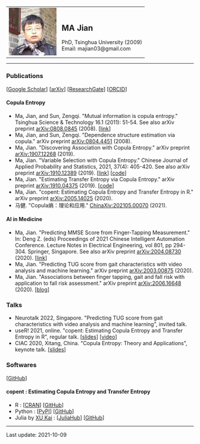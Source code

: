 <table border = "0">
  <tr>
    <td><img src="/head.jpeg" /></td>
    <td> <h2> MA Jian </h2> PhD, Tsinghua University (2009) <br> Email: majian03@gmail.com </td>
  </tr>
</table>

---

### Publications
[[Google Scholar](https://scholar.google.com/citations?user=gqCD4kwAAAAJ)]
[[arXiv](http://arxiv.org/a/ma_j_3)]
[[ResearchGate](https://www.researchgate.net/profile/Jian_Ma9)]
[[ORCID](https://orcid.org/0000-0001-5357-1921)]

#### Copula Entropy
* Ma, Jian, and Sun, Zengqi. "Mutual information is copula entropy." Tsinghua Science & Technology 16.1 (2011): 51-54. See also arXiv preprint [arXiv:0808.0845](https://arxiv.org/abs/0808.0845) (2008). [[link](https://doi.org/10.1016/S1007-0214(11)70008-6)]
* Ma, Jian, and Sun, Zengqi. "Dependence structure estimation via copula." arXiv preprint [arXiv:0804.4451](https://arxiv.org/abs/0804.4451) (2008).
* Ma, Jian. "Discovering Association with Copula Entropy." arXiv preprint [arXiv:1907.12268](https://arxiv.org/abs/1907.12268) (2019).
* Ma, Jian. "Variable Selection with Copula Entropy." Chinese Journal of Applied Probability and Statistics, 2021, 37(4): 405-420. See also arXiv preprint [arXiv:1910.12389](https://arxiv.org/abs/1910.12389) (2019). [[link](http://aps.ecnu.edu.cn/CN/10.3969/j.issn.1001-4268.2021.04.006)] [[code](https://github.com/majianthu/aps2020)]
* Ma, Jian. "Estimating Transfer Entropy via Copula Entropy." arXiv preprint [arXiv:1910.04375](https://arxiv.org/abs/1910.04375) (2019). [[code](https://github.com/majianthu/transferentropy)]
* Ma, Jian. "copent: Estimating Copula Entropy and Transfer Entropy in R." arXiv preprint [arXiv:2005.14025](https://arxiv.org/abs/2005.14025) (2020).
* 马健. "Copula熵：理论和应用." [ChinaXiv:202105.00070](http://chinaxiv.org/abs/202105.00070) (2021).

#### AI in Medicine
* Ma, Jian. "Predicting MMSE Score from Finger-Tapping Measurement."  In: Deng Z. (eds) Proceedings of 2021 Chinese Intelligent Automation Conference. Lecture Notes in Electrical Engineering, vol 801, pp 294-304. Springer, Singapore. See also arXiv preprint [arXiv:2004.08730](https://arxiv.org/abs/2004.08730) (2020). [[link](https://doi.org/10.1007/978-981-16-6372-7_34)]
* Ma, Jian. "Predicting TUG score from gait characteristics with video analysis and machine learning." arXiv preprint [arXiv:2003.00875](https://arxiv.org/abs/2003.00875) (2020).
* Ma, Jian. "Associations between finger tapping, gait and fall risk with application to fall risk assessment." arXiv preprint [arXiv:2006.16648](https://arxiv.org/abs/2006.16648) (2020). [[blog](https://www.hitachi.com.cn/hcrd/sc/aiblog/0924/index.html)]

### Talks
* Neurotalk 2022, Singapore. "Predicting TUG score from gait characteristics with video analysis and machine learning", invited talk.
* useR! 2021, online. "copent: Estimating Copula Entropy and Transfer Entropy in R", regular talk. [[slides](/useR2021.pdf)] [[video](https://www.youtube.com/watch?v=5IKm9MHGoDM)]
* CIAC 2020, Xitang, China. "Copula Entropy: Theory and Applications", keynote talk. [[slides](/ciac2020ce.pdf)]

### Softwares
[[GitHub](https://github.com/majianthu)]

#### copent : Estimating Copula Entropy and Transfer Entropy
* R : [[CRAN](https://cran.r-project.org/package=copent)] [[GitHub](https://github.com/majianthu/copent)]
* Python : [[PyPI](https://pypi.org/project/copent)] [[GitHub](https://github.com/majianthu/pycopent)]
* Julia by  [XU Kai](https://github.com/xukai92/) : [[JuliaHub](https://juliahub.com/ui/Packages/CopEnt/rRUXw/0.1.0)] [[GitHub](https://github.com/xukai92/CopEnt.jl)]

---
Last update: 2021-10-09
